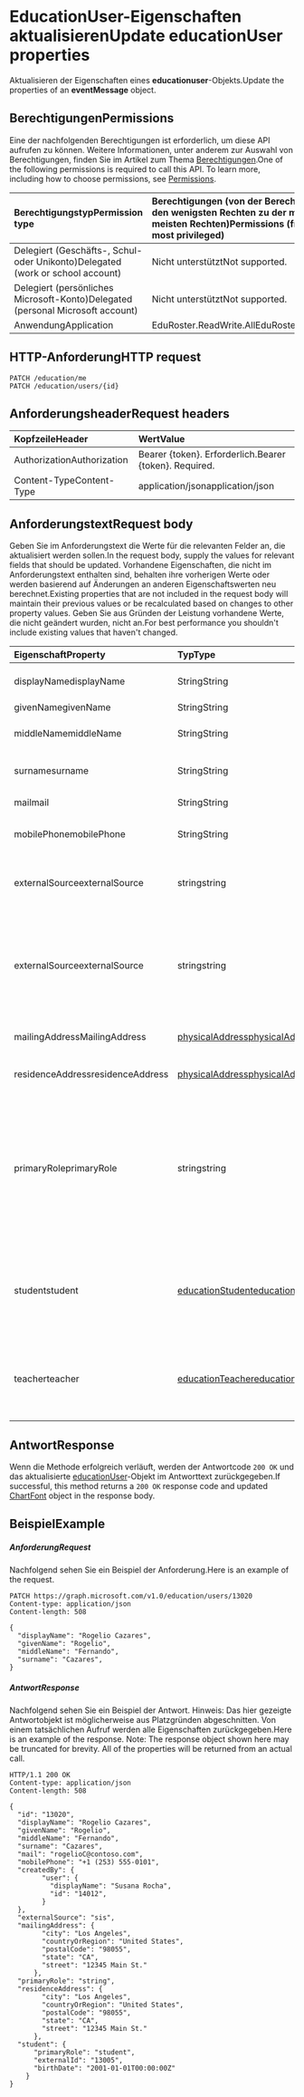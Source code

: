 # <a name="update-educationuser-properties"></a><span data-ttu-id="9418b-101">EducationUser-Eigenschaften aktualisieren</span><span class="sxs-lookup"><span data-stu-id="9418b-101">Update educationUser properties</span></span>

<span data-ttu-id="9418b-102">Aktualisieren der Eigenschaften eines **educationuser**-Objekts.</span><span class="sxs-lookup"><span data-stu-id="9418b-102">Update the properties of an **eventMessage** object.</span></span>
## <a name="permissions"></a><span data-ttu-id="9418b-103">Berechtigungen</span><span class="sxs-lookup"><span data-stu-id="9418b-103">Permissions</span></span>
<span data-ttu-id="9418b-p101">Eine der nachfolgenden Berechtigungen ist erforderlich, um diese API aufrufen zu können. Weitere Informationen, unter anderem zur Auswahl von Berechtigungen, finden Sie im Artikel zum Thema [Berechtigungen](../../../concepts/permissions_reference.md).</span><span class="sxs-lookup"><span data-stu-id="9418b-p101">One of the following permissions is required to call this API. To learn more, including how to choose permissions, see [Permissions](../../../concepts/permissions_reference.md).</span></span>

|<span data-ttu-id="9418b-106">Berechtigungstyp</span><span class="sxs-lookup"><span data-stu-id="9418b-106">Permission type</span></span>      | <span data-ttu-id="9418b-107">Berechtigungen (von der Berechtigung mit den wenigsten Rechten zu der mit den meisten Rechten)</span><span class="sxs-lookup"><span data-stu-id="9418b-107">Permissions (from least to most privileged)</span></span>              |
|:--------------------|:---------------------------------------------------------|
|<span data-ttu-id="9418b-108">Delegiert (Geschäfts-, Schul- oder Unikonto)</span><span class="sxs-lookup"><span data-stu-id="9418b-108">Delegated (work or school account)</span></span> |  <span data-ttu-id="9418b-109">Nicht unterstützt</span><span class="sxs-lookup"><span data-stu-id="9418b-109">Not supported.</span></span>  |
|<span data-ttu-id="9418b-110">Delegiert (persönliches Microsoft-Konto)</span><span class="sxs-lookup"><span data-stu-id="9418b-110">Delegated (personal Microsoft account)</span></span> |  <span data-ttu-id="9418b-111">Nicht unterstützt</span><span class="sxs-lookup"><span data-stu-id="9418b-111">Not supported.</span></span>  |
|<span data-ttu-id="9418b-112">Anwendung</span><span class="sxs-lookup"><span data-stu-id="9418b-112">Application</span></span> | <span data-ttu-id="9418b-113">EduRoster.ReadWrite.All</span><span class="sxs-lookup"><span data-stu-id="9418b-113">EduRoster.ReadWrite.All</span></span> |

## <a name="http-request"></a><span data-ttu-id="9418b-114">HTTP-Anforderung</span><span class="sxs-lookup"><span data-stu-id="9418b-114">HTTP request</span></span>
<!-- { "blockType": "ignored" } -->
```http
PATCH /education/me
PATCH /education/users/{id}
```
## <a name="request-headers"></a><span data-ttu-id="9418b-115">Anforderungsheader</span><span class="sxs-lookup"><span data-stu-id="9418b-115">Request headers</span></span>
| <span data-ttu-id="9418b-116">Kopfzeile</span><span class="sxs-lookup"><span data-stu-id="9418b-116">Header</span></span>       | <span data-ttu-id="9418b-117">Wert</span><span class="sxs-lookup"><span data-stu-id="9418b-117">Value</span></span> |
|:---------------|:--------|
| <span data-ttu-id="9418b-118">Authorization</span><span class="sxs-lookup"><span data-stu-id="9418b-118">Authorization</span></span>  | <span data-ttu-id="9418b-p102">Bearer {token}. Erforderlich.</span><span class="sxs-lookup"><span data-stu-id="9418b-p102">Bearer {token}. Required.</span></span>  |
| <span data-ttu-id="9418b-121">Content-Type</span><span class="sxs-lookup"><span data-stu-id="9418b-121">Content-Type</span></span>  | <span data-ttu-id="9418b-122">application/json</span><span class="sxs-lookup"><span data-stu-id="9418b-122">application/json</span></span>  |

## <a name="request-body"></a><span data-ttu-id="9418b-123">Anforderungstext</span><span class="sxs-lookup"><span data-stu-id="9418b-123">Request body</span></span>
<span data-ttu-id="9418b-124">Geben Sie im Anforderungstext die Werte für die relevanten Felder an, die aktualisiert werden sollen.</span><span class="sxs-lookup"><span data-stu-id="9418b-124">In the request body, supply the values for relevant fields that should be updated.</span></span> <span data-ttu-id="9418b-125">Vorhandene Eigenschaften, die nicht im Anforderungstext enthalten sind, behalten ihre vorherigen Werte oder werden basierend auf Änderungen an anderen Eigenschaftswerten neu berechnet.</span><span class="sxs-lookup"><span data-stu-id="9418b-125">Existing properties that are not included in the request body will maintain their previous values or be recalculated based on changes to other property values.</span></span> <span data-ttu-id="9418b-126">Geben Sie aus Gründen der Leistung vorhandene Werte, die nicht geändert wurden, nicht an.</span><span class="sxs-lookup"><span data-stu-id="9418b-126">For best performance you shouldn't include existing values that haven't changed.</span></span>

| <span data-ttu-id="9418b-127">Eigenschaft</span><span class="sxs-lookup"><span data-stu-id="9418b-127">Property</span></span>     | <span data-ttu-id="9418b-128">Typ</span><span class="sxs-lookup"><span data-stu-id="9418b-128">Type</span></span>   |<span data-ttu-id="9418b-129">Beschreibung</span><span class="sxs-lookup"><span data-stu-id="9418b-129">Description</span></span>|
|:---------------|:--------|:----------|
|<span data-ttu-id="9418b-130">displayName</span><span class="sxs-lookup"><span data-stu-id="9418b-130">displayName</span></span>| <span data-ttu-id="9418b-131">String</span><span class="sxs-lookup"><span data-stu-id="9418b-131">String</span></span>| <span data-ttu-id="9418b-132">Der Anzeigename des Benutzers</span><span class="sxs-lookup"><span data-stu-id="9418b-132">Display Name of User</span></span>|
|<span data-ttu-id="9418b-133">givenName</span><span class="sxs-lookup"><span data-stu-id="9418b-133">givenName</span></span>| <span data-ttu-id="9418b-134">String</span><span class="sxs-lookup"><span data-stu-id="9418b-134">String</span></span> | <span data-ttu-id="9418b-135">Vorname</span><span class="sxs-lookup"><span data-stu-id="9418b-135">First Name</span></span> |
|<span data-ttu-id="9418b-136">middleName</span><span class="sxs-lookup"><span data-stu-id="9418b-136">middleName</span></span>| <span data-ttu-id="9418b-137">String</span><span class="sxs-lookup"><span data-stu-id="9418b-137">String</span></span> | <span data-ttu-id="9418b-138">Zweiter Vorname des Benutzers</span><span class="sxs-lookup"><span data-stu-id="9418b-138">Middle Name of user</span></span>|
|<span data-ttu-id="9418b-139">surname</span><span class="sxs-lookup"><span data-stu-id="9418b-139">surname</span></span>| <span data-ttu-id="9418b-140">String</span><span class="sxs-lookup"><span data-stu-id="9418b-140">String</span></span> | <span data-ttu-id="9418b-141">Nachname des Benutzers</span><span class="sxs-lookup"><span data-stu-id="9418b-141">Surname of user</span></span>|
|<span data-ttu-id="9418b-142">mail</span><span class="sxs-lookup"><span data-stu-id="9418b-142">mail</span></span>| <span data-ttu-id="9418b-143">String</span><span class="sxs-lookup"><span data-stu-id="9418b-143">String</span></span>| <span data-ttu-id="9418b-144">E-Mail-Adresse</span><span class="sxs-lookup"><span data-stu-id="9418b-144">Email Address</span></span>|
|<span data-ttu-id="9418b-145">mobilePhone</span><span class="sxs-lookup"><span data-stu-id="9418b-145">mobilePhone</span></span>| <span data-ttu-id="9418b-146">String</span><span class="sxs-lookup"><span data-stu-id="9418b-146">String</span></span> | <span data-ttu-id="9418b-147">Mobiltelefonnummer des Benutzers</span><span class="sxs-lookup"><span data-stu-id="9418b-147">Mobile number of user</span></span> |
|<span data-ttu-id="9418b-148">externalSource</span><span class="sxs-lookup"><span data-stu-id="9418b-148">externalSource</span></span>|<span data-ttu-id="9418b-149">string</span><span class="sxs-lookup"><span data-stu-id="9418b-149">string</span></span>| <span data-ttu-id="9418b-150">Mögliche Werte sind: `sis`, `manual` und `enum_sentinel`.</span><span class="sxs-lookup"><span data-stu-id="9418b-150">Possible values are: `sis`, `manual`, `enum_sentinel`.</span></span>|
|<span data-ttu-id="9418b-151">externalSource</span><span class="sxs-lookup"><span data-stu-id="9418b-151">externalSource</span></span>|<span data-ttu-id="9418b-152">string</span><span class="sxs-lookup"><span data-stu-id="9418b-152">string</span></span>| <span data-ttu-id="9418b-153">Quelle, aus der dieser Benutzer erstellt wurde.</span><span class="sxs-lookup"><span data-stu-id="9418b-153">Where this user was created from.</span></span>  <span data-ttu-id="9418b-154">Mögliche Werte sind: `sis`, `manual` und `enum_sentinel`.</span><span class="sxs-lookup"><span data-stu-id="9418b-154">Possible values are: `sis`, `manual`, `enum_sentinel`.</span></span>|
|<span data-ttu-id="9418b-155">mailingAddress</span><span class="sxs-lookup"><span data-stu-id="9418b-155">MailingAddress</span></span>|[<span data-ttu-id="9418b-156">physicalAddress</span><span class="sxs-lookup"><span data-stu-id="9418b-156">physicalAddress</span></span>](../resources/physicaladdress.md)| <span data-ttu-id="9418b-157">E-Mail-Adresse des Benutzers</span><span class="sxs-lookup"><span data-stu-id="9418b-157">Mail address of user.</span></span>|
|<span data-ttu-id="9418b-158">residenceAddress</span><span class="sxs-lookup"><span data-stu-id="9418b-158">residenceAddress</span></span>|[<span data-ttu-id="9418b-159">physicalAddress</span><span class="sxs-lookup"><span data-stu-id="9418b-159">physicalAddress</span></span>](../resources/physicaladdress.md)| <span data-ttu-id="9418b-160">Die Wohnadresse des Benutzers</span><span class="sxs-lookup"><span data-stu-id="9418b-160">Address where user lives.</span></span>|
|<span data-ttu-id="9418b-161">primaryRole</span><span class="sxs-lookup"><span data-stu-id="9418b-161">primaryRole</span></span>|<span data-ttu-id="9418b-162">string</span><span class="sxs-lookup"><span data-stu-id="9418b-162">string</span></span>| <span data-ttu-id="9418b-163">Standardrolle für einen Benutzer.</span><span class="sxs-lookup"><span data-stu-id="9418b-163">Default Role for a user.</span></span>  <span data-ttu-id="9418b-164">Die Rolle des Benutzers kann in einer einzelnen Klasse unterschiedlich sein.</span><span class="sxs-lookup"><span data-stu-id="9418b-164">The user's role might be different in an individual class.</span></span> <span data-ttu-id="9418b-165">Mögliche Werte sind: `student`, `teacher` und `enum_sentinel`.</span><span class="sxs-lookup"><span data-stu-id="9418b-165">Possible values are: `student`, `teacher`, `enum_sentinel`.</span></span>|
|<span data-ttu-id="9418b-166">student</span><span class="sxs-lookup"><span data-stu-id="9418b-166">student</span></span>|[<span data-ttu-id="9418b-167">educationStudent</span><span class="sxs-lookup"><span data-stu-id="9418b-167">educationStudent</span></span>](../resources/educationstudent.md)| <span data-ttu-id="9418b-168">Ist die primäre Rolle Kursteilnehmer, enthält dieser Block spezifische Daten für Kursteilnehmer.</span><span class="sxs-lookup"><span data-stu-id="9418b-168">If the primary role is student, this block will contain student specific data.</span></span>|
|<span data-ttu-id="9418b-169">teacher</span><span class="sxs-lookup"><span data-stu-id="9418b-169">teacher</span></span>|[<span data-ttu-id="9418b-170">educationTeacher</span><span class="sxs-lookup"><span data-stu-id="9418b-170">educationTeacher</span></span>](../resources/educationteacher.md)| <span data-ttu-id="9418b-171">Ist die primäre Rolle Lehrer, enthält dieser Block lehrerspezifische Daten.</span><span class="sxs-lookup"><span data-stu-id="9418b-171">If the primary role is teacher, this block will conatin teacher specific data.</span></span>|


## <a name="response"></a><span data-ttu-id="9418b-172">Antwort</span><span class="sxs-lookup"><span data-stu-id="9418b-172">Response</span></span>
<span data-ttu-id="9418b-173">Wenn die Methode erfolgreich verläuft, werden der Antwortcode `200 OK` und das aktualisierte [educationUser](../resources/educationuser.md)-Objekt im Antworttext zurückgegeben.</span><span class="sxs-lookup"><span data-stu-id="9418b-173">If successful, this method returns a `200 OK` response code and updated [ChartFont](../resources/educationuser.md) object in the response body.</span></span>
## <a name="example"></a><span data-ttu-id="9418b-174">Beispiel</span><span class="sxs-lookup"><span data-stu-id="9418b-174">Example</span></span>
##### <a name="request"></a><span data-ttu-id="9418b-175">Anforderung</span><span class="sxs-lookup"><span data-stu-id="9418b-175">Request</span></span>
<span data-ttu-id="9418b-176">Nachfolgend sehen Sie ein Beispiel der Anforderung.</span><span class="sxs-lookup"><span data-stu-id="9418b-176">Here is an example of the request.</span></span>
<!-- {
  "blockType": "request",
  "name": "update_educationuser"
}-->
```http
PATCH https://graph.microsoft.com/v1.0/education/users/13020
Content-type: application/json
Content-length: 508

{
  "displayName": "Rogelio Cazares",
  "givenName": "Rogelio",
  "middleName": "Fernando",
  "surname": "Cazares",
}
```
##### <a name="response"></a><span data-ttu-id="9418b-177">Antwort</span><span class="sxs-lookup"><span data-stu-id="9418b-177">Response</span></span>
<span data-ttu-id="9418b-p106">Nachfolgend sehen Sie ein Beispiel der Antwort. Hinweis: Das hier gezeigte Antwortobjekt ist möglicherweise aus Platzgründen abgeschnitten. Von einem tatsächlichen Aufruf werden alle Eigenschaften zurückgegeben.</span><span class="sxs-lookup"><span data-stu-id="9418b-p106">Here is an example of the response. Note: The response object shown here may be truncated for brevity. All of the properties will be returned from an actual call.</span></span>
<!-- {
  "blockType": "response",
  "truncated": true,
  "@odata.type": "microsoft.graph.educationUser"
} -->
```http
HTTP/1.1 200 OK
Content-type: application/json
Content-length: 508

{
  "id": "13020",
  "displayName": "Rogelio Cazares",
  "givenName": "Rogelio",
  "middleName": "Fernando",
  "surname": "Cazares",
  "mail": "rogelioC@contoso.com",
  "mobilePhone": "+1 (253) 555-0101",
  "createdBy": {
        "user": {
          "displayName": "Susana Rocha",
          "id": "14012",
        }
  },
  "externalSource": "sis",
  "mailingAddress": {
        "city": "Los Angeles",
        "countryOrRegion": "United States",
        "postalCode": "98055",
        "state": "CA",
        "street": "12345 Main St."
      },
  "primaryRole": "string",
  "residenceAddress": {
        "city": "Los Angeles",
        "countryOrRegion": "United States",
        "postalCode": "98055",
        "state": "CA",
        "street": "12345 Main St."
      },
  "student": {
      "primaryRole": "student",
      "externalId": "13005",
      "birthDate": "2001-01-01T00:00:00Z"
    }
}
```

<!-- uuid: 8fcb5dbc-d5aa-4681-8e31-b001d5168d79
2015-10-25 14:57:30 UTC -->
<!-- {
  "type": "#page.annotation",
  "description": "Update educationuser",
  "keywords": "",
  "section": "documentation",
  "tocPath": ""
}-->